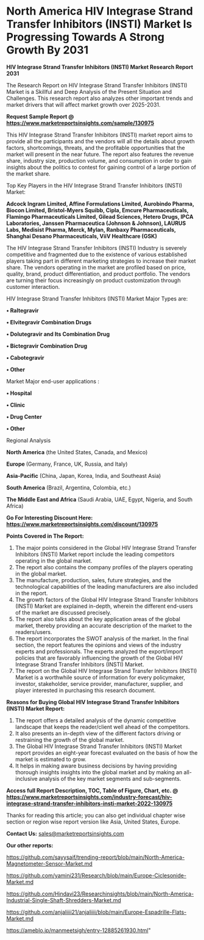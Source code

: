 # North America HIV Integrase Strand Transfer Inhibitors (INSTI) Market Is Progressing Towards A Strong Growth By 2031

<strong>HIV Integrase Strand Transfer Inhibitors (INSTI) Market Research Report 2031</strong>

The Research Report on HIV Integrase Strand Transfer Inhibitors (INSTI) Market is a Skillful and Deep Analysis of the Present Situation and Challenges. This research report also analyzes other important trends and market drivers that will affect market growth over 2025-2031.

<strong>Request Sample Report @ <a href=https://www.marketreportsinsights.com/sample/130975>https://www.marketreportsinsights.com/sample/130975</a></strong>

This HIV Integrase Strand Transfer Inhibitors (INSTI) market report aims to provide all the participants and the vendors will all the details about growth factors, shortcomings, threats, and the profitable opportunities that the market will present in the near future. The report also features the revenue share, industry size, production volume, and consumption in order to gain insights about the politics to contest for gaining control of a large portion of the market share.

Top Key Players in the HIV Integrase Strand Transfer Inhibitors (INSTI) Market:

<strong>Adcock Ingram Limited, Affine Formulations Limited, Aurobindo Pharma, Biocon Limited, Bristol-Myers Squibb, Cipla, Emcure Pharmaceuticals, Flamingo Pharmaceuticals Limited, Gilead Sciences, Hetero Drugs, IPCA Laboratories, Janssen Pharmaceutica (Johnson & Johnson), LAURUS Labs, Medisist Pharma, Merck, Mylan, Ranbaxy Pharmaceuticals, Shanghai Desano Pharmaceuticals, ViiV Healthcare (GSK)</strong>

The HIV Integrase Strand Transfer Inhibitors (INSTI) Industry is severely competitive and fragmented due to the existence of various established players taking part in different marketing strategies to increase their market share. The vendors operating in the market are profiled based on price, quality, brand, product differentiation, and product portfolio. The vendors are turning their focus increasingly on product customization through customer interaction.

HIV Integrase Strand Transfer Inhibitors (INSTI) Market Major Types are:

<strong>• Raltegravir

• Elvitegravir Combination Drugs

• Dolutegravir and Its Combination Drug

• Bictegravir Combination Drug

• Cabotegravir

• Other</strong>

Market Major end-user applications :

<strong>• Hospital

• Clinic

• Drug Center

• Other</strong>

Regional Analysis

</u><strong><b>North America</b></strong> (the United States, Canada, and Mexico)

<strong><b>Europe </b></strong>(Germany, France, UK, Russia, and Italy)

<strong><b>Asia-Pacific</b></strong> (China, Japan, Korea, India, and Southeast Asia)

<strong><b>South America</b></strong> (Brazil, Argentina, Colombia, etc.)

<strong><b>The Middle East and Africa</b></strong> (Saudi Arabia, UAE, Egypt, Nigeria, and South Africa)

<strong>Go For Interesting Discount Here: <a href=https://www.marketreportsinsights.com/discount/130975>https://www.marketreportsinsights.com/discount/130975</a></strong>

<strong>Points Covered in The Report:</strong>
<ol>
  <li>The major points considered in the Global HIV Integrase Strand Transfer Inhibitors (INSTI) Market report include the leading competitors operating in the global market.</li>
  <li>The report also contains the company profiles of the players operating in the global market.</li>
  <li>The manufacture, production, sales, future strategies, and the technological capabilities of the leading manufacturers are also included in the report.</li>
  <li>The growth factors of the Global HIV Integrase Strand Transfer Inhibitors (INSTI) Market are explained in-depth, wherein the different end-users of the market are discussed precisely.</li>
  <li>The report also talks about the key application areas of the global market, thereby providing an accurate description of the market to the readers/users.</li>
  <li>The report incorporates the SWOT analysis of the market. In the final section, the report features the opinions and views of the industry experts and professionals. The experts analyzed the export/import policies that are favorably influencing the growth of the Global HIV Integrase Strand Transfer Inhibitors (INSTI) Market.</li>
  <li>The report on the Global HIV Integrase Strand Transfer Inhibitors (INSTI) Market is a worthwhile source of information for every policymaker, investor, stakeholder, service provider, manufacturer, supplier, and player interested in purchasing this research document.</li>
</ol>
<strong>Reasons for Buying Global HIV Integrase Strand Transfer Inhibitors (INSTI) Market Report:</strong>

<ol>
  <li>The report offers a detailed analysis of the dynamic competitive landscape that keeps the reader/client well ahead of the competitors.</li>
  <li>It also presents an in-depth view of the different factors driving or restraining the growth of the global market.</li>
  <li>The Global HIV Integrase Strand Transfer Inhibitors (INSTI) Market report provides an eight-year forecast evaluated on the basis of how the market is estimated to grow.</li>
  <li>It helps in making aware business decisions by having providing thorough insights insights into the global market and by making an all-inclusive analysis of the key market segments and sub-segments.</li>
</ol>
<strong>Access full Report Description, TOC, Table of Figure, Chart, etc. @ <a href=https://www.marketreportsinsights.com/industry-forecast/hiv-integrase-strand-transfer-inhibitors-insti-market-2022-130975>https://www.marketreportsinsights.com/industry-forecast/hiv-integrase-strand-transfer-inhibitors-insti-market-2022-130975</a></strong>


Thanks for reading this article; you can also get individual chapter wise section or region wise report version like Asia, United States, Europe.

<strong>Contact Us:</strong>
sales@marketreportsinsights.com

<strong>Our other reports:</strong>

<a href=https://github.com/sayysaif/trending-report/blob/main/North-America-Magnetometer-Sensor-Market.md>https://github.com/sayysaif/trending-report/blob/main/North-America-Magnetometer-Sensor-Market.md</a>

<a href=https://github.com/yamini231/Research/blob/main/Europe-Ciclesonide-Market.md>https://github.com/yamini231/Research/blob/main/Europe-Ciclesonide-Market.md</a>

<a href=https://github.com/Hindavi23/Researchinsights/blob/main/North-America-Industrial-Single-Shaft-Shredders-Market.md>https://github.com/Hindavi23/Researchinsights/blob/main/North-America-Industrial-Single-Shaft-Shredders-Market.md</a>

<a href=https://github.com/anjaliiii21/anjaliiii/blob/main/Europe-Espadrille-Flats-Market.md>https://github.com/anjaliiii21/anjaliiii/blob/main/Europe-Espadrille-Flats-Market.md</a>

<a href=https://ameblo.jp/manmeetsigh/entry-12885261930.html>https://ameblo.jp/manmeetsigh/entry-12885261930.html</a>"
